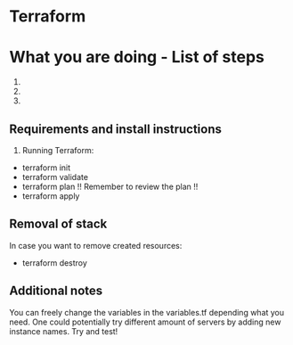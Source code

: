 # Terraform
# What you are doing - List of steps
1.
2.
3.

## Requirements and install instructions

1. Running Terraform:

* terraform init
* terraform validate
* terraform plan !! Remember to review the plan !!
* terraform apply

## Removal of stack
In case you want to remove created resources:
* terraform destroy

## Additional notes

You can freely change the variables in the variables.tf depending what you need. One could potentially try different amount of servers by adding new instance names. Try and test!






